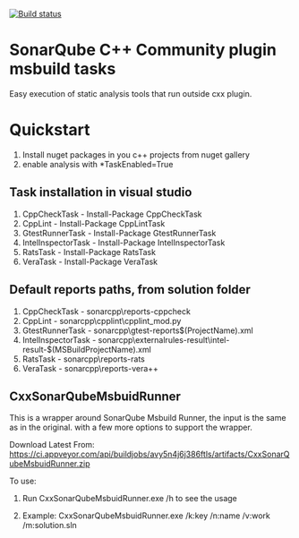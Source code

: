 [![Build status](https://ci.appveyor.com/api/projects/status/pc2gnjt8tji49y3v/branch/master?svg=true)](https://ci.appveyor.com/project/jorgecosta/sonar-cxx-msbuild-tasks/branch/master)

# SonarQube C++ Community plugin msbuild tasks 

Easy execution of static analysis tools that run outside cxx plugin.

# Quickstart
1. Install nuget packages in you c++ projects from nuget gallery
2. enable analysis with *TaskEnabled=True
 
## Task installation in visual studio
1. CppCheckTask - Install-Package CppCheckTask
2. CppLint - Install-Package CppLintTask
3. GtestRunnerTask - Install-Package GtestRunnerTask
4. IntelInspectorTask - Install-Package IntelInspectorTask
5. RatsTask - Install-Package RatsTask
6. VeraTask - Install-Package VeraTask

## Default reports paths, from solution folder
1. CppCheckTask - sonarcpp\reports-cppcheck
2. CppLint - sonarcpp\cpplint\cpplint_mod.py
3. GtestRunnerTask - sonarcpp\gtest-reports\$(ProjectName).xml
4. IntelInspectorTask - sonarcpp\externalrules-result\intel-result-$(MSBuildProjectName).xml
5. RatsTask - sonarcpp\reports-rats
6. VeraTask - sonarcpp\reports-vera++

## CxxSonarQubeMsbuidRunner
This is a wrapper around SonarQube Msbuild Runner, the input is the same as in the original. with a few more options to support the wrapper.

Download Latest From: https://ci.appveyor.com/api/buildjobs/avy5n4j6j386ftls/artifacts/CxxSonarQubeMsbuidRunner.zip

To use:

1. Run CxxSonarQubeMsbuidRunner.exe /h to see the usage

2. Example: CxxSonarQubeMsbuidRunner.exe /k:key /n:name /v:work /m:solution.sln
